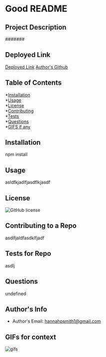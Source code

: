 

# Good README

## Project Description 
#######

## Deployed Link
[Deployed Link](asdf)
[Author's Github](https://wwww.github.com/hannahpsmith1)

## Table of Contents
*[Installation](##Installation)  
*[Usage](##Usage)  
*[License](##License)  
*[Contributing](##Contributing)  
*[Tests](##Tests)    
*[Questions](##Questions)  
*[GIFS if any](##Gifs)  

## Installation 

npm install

## Usage 

asldfkjadlfjasdflkjasdf

## License
![GitHub license](https://img.shields.io/badge/license-MIT-blue.svg)

## Contributing to a Repo

asdlfjaldfasdklfjadf

## Tests for Repo

asdlj

## Questions

undefined


## Author's Info  
- Author's Email: hannahpsmith1@gmail.com

## GIFs for context
![gifs]()


